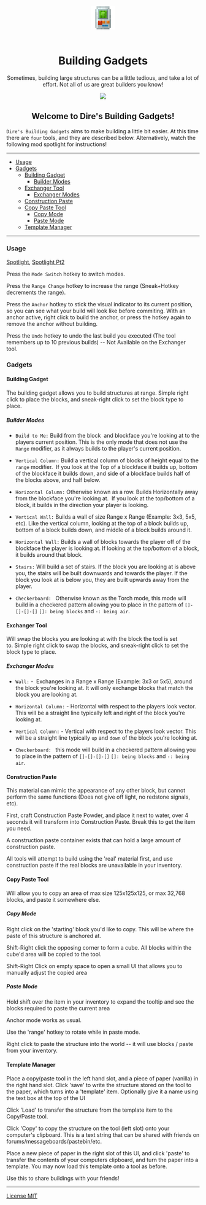 
<p align="center" style="padding: 3em;"><img width="60" src="https://github.com/Direwolf20-MC/BuildingGadgets/blob/master/src/main/resources/assets/buildinggadgets/textures/logo/logo.png?raw=true" /></p>
<h1 align="center" style="margin-top: 20px; border-bottom: 0;">Building Gadgets</h1>
<p align="center">Sometimes, building large structures can be a little tedious, and take a lot of effort. Not all of us are great builders you know!
</p>
<p align="center">
    <a href="https://minecraft.curseforge.com/projects/building-gadgets"><img src="http://cf.way2muchnoise.eu/full_298187_downloads.svg" /></a>
</p>    

<h2 align="center">Welcome to Dire's Building Gadgets!</h2>

`Dire's Building Gadgets` aims to make building a little bit easier. At this time there are `four` tools, and they are described below. Alternatively, watch the following mod spotlight for instructions!

---

- [Usage](#usage)
- [Gadgets](#gadgets)
  * [Building Gadget](#building-gadget)
    + [Builder Modes](#builder-modes)
  * [Exchanger Tool](#exchanger-tool)
    + [Exchanger Modes](#exchanger-modes)
  * [Construction Paste](#construction-paste)
  * [Copy Paste Tool](#copy-paste-tool)
    + [Copy Mode](#copy-mode)
    + [Paste Mode](#paste-mode)
  * [Template Manager](#template-manager)

---

### Usage
[Spotlight](https://youtu.be/D4Ib4h7aTSk), [Spotlight Pt2](https://youtu.be/JS1Xx_kwQQ0)

Press the `Mode Switch` hotkey to switch modes.

Press the `Range Change` hotkey to increase the range (Sneak+Hotkey decrements the range). 

Press the `Anchor` hotkey to stick the visual indicator to its current position, so you can see what your build will look like before commiting. With an anchor active, right click to build the anchor, or press the hotkey again to remove the anchor without building.

Press the `Undo` hotkey to undo the last build you executed (The tool remembers up to 10 previous builds) -- Not Available on the Exchanger tool. 

### Gadgets

#### Building Gadget

The building gadget allows you to build structures at range. Simple right click to place the blocks, and sneak-right click to set the block type to place. 

##### Builder Modes

 - `Build to Me:` Build from the block  and blockface you're looking at to the players current position. This is the only mode that does not use the `Range` modifier, as it always builds to the player's current position. 

 - `Vertical Column:` Build a vertical column of blocks of height equal to the `range` modifier.  If you look at the Top of a blockface it builds up, bottom of the blockface it builds down, and side of a blockface builds half of the blocks above, and half below. 

- `Horizontal Column:` Otherwise known as a row. Builds Horizontally away from the blockface you're looking at.  If you look at the top/bottom of a block, it builds in the direction your player is looking. 

- `Vertical Wall:` Builds a wall of size Range x Range (Example: 3x3, 5x5, etc). Like the vertical column, looking at the top of a block builds up, bottom of a block builds down, and middle of a block builds around it. 

- `Horizontal Wall:` Builds a wall of blocks towards the player off of the blockface the player is looking at. If looking at the top/bottom of a block, it builds around that block. 

- `Stairs:` Will build a set of stairs. If the block you are looking at is above you, the stairs will be built downwards and towards the player. If the block you look at is below you, they are built upwards away from the player. 
- `Checkerboard: ` Otherwise known as the Torch mode, this mode will build in a checkered pattern allowing you to place in the pattern of `[]-[]-[]-[]` `[]: being blocks` and `-: being air`.

#### Exchanger Tool

Will swap the blocks you are looking at with the block the tool is set to. Simple right click to swap the blocks, and sneak-right click to set the block type to place. 

##### Exchanger Modes

- `Wall:` -  Exchanges in a Range x Range (Example: 3x3 or 5x5), around the block you're looking at. It will only exchange blocks that match the block you are looking at. 

- `Horizontal Column:` - Horizontal with respect to the players look vector. This will be a straight line typically left and right of the block you're looking at. 

- `Vertical Column:` - Vertical with respect to the players look vector. This will be a straight line typically `up` and `down` of the block you're looking at.
- `Checkerboard: ` this mode will build in a checkered pattern allowing you to place in the pattern of `[]-[]-[]-[]` `[]: being blocks` and `-: being air`.

#### Construction Paste

This material can mimic the appearance of any other block, but cannot perform the same functions (Does not give off light, no redstone signals, etc).

First, craft Construction Paste Powder, and place it next to water, over 4 seconds it will transform into Construction Paste. Break this to get the item you need.

A construction paste container exists that can hold a large amount of construction paste.

All tools will attempt to build using the 'real' material first, and use construction paste if the real blocks are unavailable in your inventory.

#### Copy Paste Tool
Will allow you to copy an area of max size 125x125x125, or max 32,768 blocks, and paste it somewhere else.

##### Copy Mode
Right click on the 'starting' block you'd like to copy. This will be where the paste of this structure is anchored at.

Shift-Right click the opposing corner to form a cube. All blocks within the cube'd area will be copied to the tool.

Shift-Right Click on empty space to open a small UI that allows you to manually adjust the copied area

##### Paste Mode

Hold shift over the item in your inventory to expand the tooltip and see the blocks required to paste the current area

Anchor mode works as usual.

Use the 'range' hotkey to rotate while in paste mode.

Right click to paste the structure into the world -- it will use blocks / paste from your inventory.

#### Template Manager

Place a copy/paste tool in the left hand slot, and a piece of paper (vanilla) in the right hand slot. Click 'save' to write the structure stored on the tool to the paper, which turns into a 'template' item.
Optionally give it a name using the text box at the top of the UI

Click 'Load' to transfer the structure from the template item to the Copy/Paste tool.

Click 'Copy' to copy the structure on the tool (left slot) onto your computer's clipboard. This is a text string that can be shared with friends on forums/messageboards/pastebin/etc.

Place a new piece of paper in the right slot of this UI, and click 'paste' to transfer the contents of your computers clipboard, and turn the paper into a template. You may now load this template onto a tool as before.

Use this to share buildings with your friends!

---

[License MIT](License.md)
